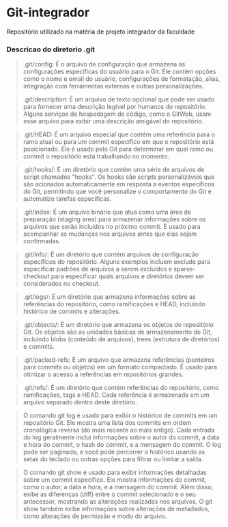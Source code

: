 # Git-integrador
Repositório utilizado na matéria de projeto integrador da faculdade
### Descricao do diretorio .git

>.git/config: É o arquivo de configuração que armazena as configurações específicas do usuário para o Git. Ele contém opções como o nome e email do usuário, configurações de formatação, alias, integração com ferramentas externas e outras personalizações.

>.git/description: É um arquivo de texto opcional que pode ser usado para fornecer uma descrição legível por humanos do repositório. Alguns serviços de hospedagem de código, como o GitWeb, usam esse arquivo para exibir uma descrição amigável do repositório.

>.git/HEAD: É um arquivo especial que contém uma referência para o ramo atual ou para um commit específico em que o repositório está posicionado. Ele é usado pelo Git para determinar em qual ramo ou commit o repositório está trabalhando no momento.

>.git/hooks/: É um diretório que contém uma série de arquivos de script chamados "hooks". Os hooks são scripts personalizáveis que são acionados automaticamente em resposta a eventos específicos do Git, permitindo que você personalize o comportamento do Git e automatize tarefas específicas.

>.git/index: É um arquivo binário que atua como uma área de preparação (staging area) para armazenar informações sobre os arquivos que serão incluídos no próximo commit. É usado para acompanhar as mudanças nos arquivos antes que elas sejam confirmadas.

>.git/info/: É um diretório que contém arquivos de configuração específicos do repositório. Alguns exemplos incluem exclude para especificar padrões de arquivos a serem excluídos e sparse-checkout para especificar quais arquivos e diretórios devem ser considerados no checkout.

>.git/logs/: É um diretório que armazena informações sobre as referências do repositório, como ramificações e HEAD, incluindo histórico de commits e alterações.

>.git/objects/: É um diretório que armazena os objetos do repositório Git. Os objetos são as unidades básicas de armazenamento do Git, incluindo blobs (conteúdo de arquivos), trees (estrutura de diretórios) e commits.

>.git/packed-refs: É um arquivo que armazena referências (ponteiros para commits ou objetos) em um formato compactado. É usado para otimizar o acesso a referências em repositórios grandes.

>.git/refs/: É um diretório que contém referências do repositório, como ramificações, tags e HEAD. Cada referência é armazenada em um arquivo separado dentro deste diretório.

>O comando git log é usado para exibir o histórico de commits em um repositório Git.
Ele mostra uma lista dos commits em ordem cronológica reversa (do mais recente ao mais antigo).
Cada entrada do log geralmente inclui informações sobre o autor do commit, a data e hora do commit, o hash do commit, e a mensagem do commit.
O log pode ser paginado, e você pode percorrer o histórico usando as setas do teclado ou outras opções para filtrar ou limitar a saída.

>O comando git show é usado para exibir informações detalhadas sobre um commit específico.
Ele mostra informações do commit, como o autor, a data e hora, e a mensagem do commit.
Além disso, exibe as diferenças (diff) entre o commit selecionado e o seu antecessor, mostrando as alterações realizadas nos arquivos.
O git show também exibe informações sobre alterações de metadados, como alterações de permissão e modo do arquivo.
